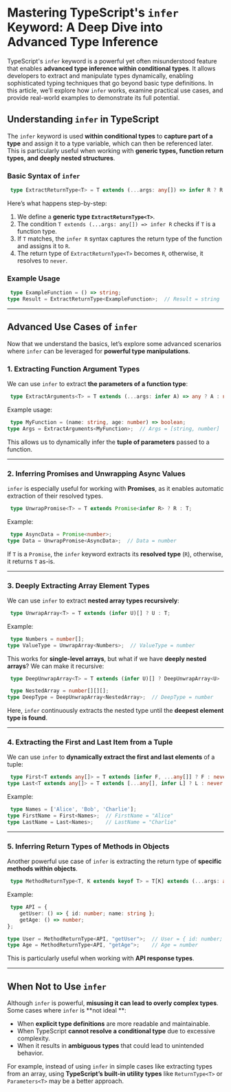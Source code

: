 # **Mastering TypeScript's `infer` Keyword: A Deep Dive into Advanced Type Inference**

TypeScript's `infer` keyword is a powerful yet often misunderstood feature that enables **advanced type inference within
conditional types**. It allows developers to extract and manipulate types dynamically, enabling sophisticated typing
techniques that go beyond basic type definitions. In this article, we’ll explore how `infer` works, examine practical
use cases, and provide real-world examples to demonstrate its full potential.

## **Understanding `infer` in TypeScript**

The `infer` keyword is used **within conditional types** to **capture part of a type** and assign it to a type variable,
which can then be referenced later. This is particularly useful when working with **generic types, function return
types, and deeply nested structures**.

### **Basic Syntax of `infer`**

```ts
 type ExtractReturnType<T> = T extends (...args: any[]) => infer R ? R : never;
```

Here’s what happens step-by-step:

1. We define a **generic type `ExtractReturnType<T>`**.
2. The condition `T extends (...args: any[]) => infer R` checks if `T` is a function type.
3. If `T` matches, the `infer R` syntax captures the return type of the function and assigns it to `R`.
4. The return type of `ExtractReturnType<T>` becomes `R`, otherwise, it resolves to `never`.

### **Example Usage**

```ts
 type ExampleFunction = () => string;
type Result = ExtractReturnType<ExampleFunction>;  // Result = string
```

---  

## **Advanced Use Cases of `infer`**

Now that we understand the basics, let’s explore some advanced scenarios where `infer` can be leveraged for **powerful
type manipulations**.

### **1. Extracting Function Argument Types**

We can use `infer` to extract **the parameters of a function type**:

```ts
 type ExtractArguments<T> = T extends (...args: infer A) => any ? A : never;
```

Example usage:

```ts
 type MyFunction = (name: string, age: number) => boolean;
type Args = ExtractArguments<MyFunction>;  // Args = [string, number]
```

This allows us to dynamically infer the **tuple of parameters** passed to a function.

---  

### **2. Inferring Promises and Unwrapping Async Values**

`infer` is especially useful for working with **Promises**, as it enables automatic extraction of their resolved types.

```ts
 type UnwrapPromise<T> = T extends Promise<infer R> ? R : T;
```

Example:

```ts
 type AsyncData = Promise<number>;
type Data = UnwrapPromise<AsyncData>;  // Data = number
```

If `T` is a `Promise`, the `infer` keyword extracts its **resolved type** (`R`), otherwise, it returns `T` as-is.

---  

### **3. Deeply Extracting Array Element Types**

We can use `infer` to extract **nested array types recursively**:

```ts
 type UnwrapArray<T> = T extends (infer U)[] ? U : T;
```

Example:

```ts
 type Numbers = number[];
type ValueType = UnwrapArray<Numbers>;  // ValueType = number
```

This works for **single-level arrays**, but what if we have **deeply nested arrays**? We can make it recursive:

```ts
 type DeepUnwrapArray<T> = T extends (infer U)[] ? DeepUnwrapArray<U> : T;
```

```ts
 type NestedArray = number[][][];
type DeepType = DeepUnwrapArray<NestedArray>;  // DeepType = number
```

Here, `infer` continuously extracts the nested type until the **deepest element type is found**.

---  

### **4. Extracting the First and Last Item from a Tuple**

We can use `infer` to **dynamically extract the first and last elements** of a tuple:

```ts
 type First<T extends any[]> = T extends [infer F, ...any[]] ? F : never;
type Last<T extends any[]> = T extends [...any[], infer L] ? L : never;
```

Example:

```ts
 type Names = ['Alice', 'Bob', 'Charlie'];
type FirstName = First<Names>;  // FirstName = "Alice"
type LastName = Last<Names>;    // LastName = "Charlie"
```

---  

### **5. Inferring Return Types of Methods in Objects**

Another powerful use case of `infer` is extracting the return type of **specific methods within objects**.

```ts
 type MethodReturnType<T, K extends keyof T> = T[K] extends (...args: any[]) => infer R ? R : never;
```

Example:

```ts
 type API = {
    getUser: () => { id: number; name: string };
    getAge: () => number;
};

type User = MethodReturnType<API, "getUser">;  // User = { id: number; name: string }
type Age = MethodReturnType<API, "getAge">;    // Age = number
```

This is particularly useful when working with **API response types**.

---  

## **When Not to Use `infer`**

Although `infer` is powerful, **misusing it can lead to overly complex types**. Some cases where `infer` is **not ideal
**:

- When **explicit type definitions** are more readable and maintainable.
- When TypeScript **cannot resolve a conditional type** due to excessive complexity.
- When it results in **ambiguous types** that could lead to unintended behavior.

For example, instead of using `infer` in simple cases like extracting types from an array, using **TypeScript’s built-in
utility types** like `ReturnType<T>` or `Parameters<T>` may be a better approach.